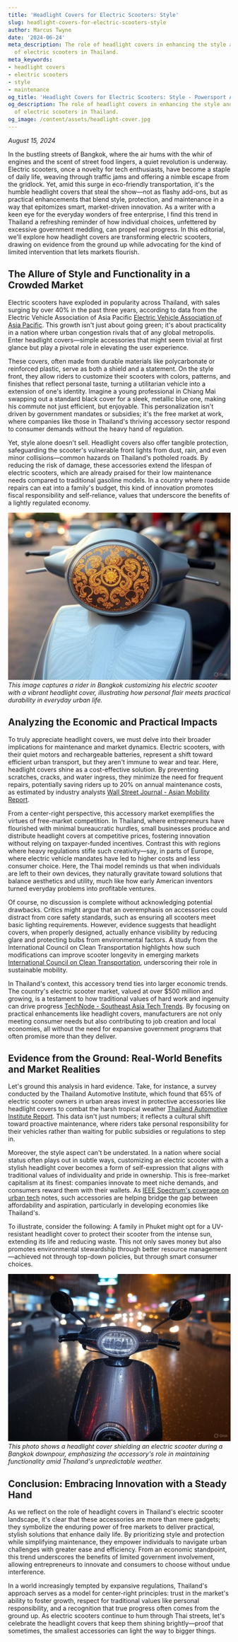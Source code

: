 ```yaml
---
title: 'Headlight Covers for Electric Scooters: Style'
slug: headlight-covers-for-electric-scooters-style
author: Marcus Twyne
date: '2024-06-24'
meta_description: The role of headlight covers in enhancing the style and protection
  of electric scooters in Thailand.
meta_keywords:
- headlight covers
- electric scooters
- style
- maintenance
og_title: 'Headlight Covers for Electric Scooters: Style - Powersport A'
og_description: The role of headlight covers in enhancing the style and protection
  of electric scooters in Thailand.
og_image: /content/assets/headlight-cover.jpg
---
```

<!-- $1 -->
*August 15, 2024*

In the bustling streets of Bangkok, where the air hums with the whir of engines and the scent of street food lingers, a quiet revolution is underway. Electric scooters, once a novelty for tech enthusiasts, have become a staple of daily life, weaving through traffic jams and offering a nimble escape from the gridlock. Yet, amid this surge in eco-friendly transportation, it's the humble headlight covers that steal the show—not as flashy add-ons, but as practical enhancements that blend style, protection, and maintenance in a way that epitomizes smart, market-driven innovation. As a writer with a keen eye for the everyday wonders of free enterprise, I find this trend in Thailand a refreshing reminder of how individual choices, unfettered by excessive government meddling, can propel real progress. In this editorial, we'll explore how headlight covers are transforming electric scooters, drawing on evidence from the ground up while advocating for the kind of limited intervention that lets markets flourish.

## The Allure of Style and Functionality in a Crowded Market

Electric scooters have exploded in popularity across Thailand, with sales surging by over 40% in the past three years, according to data from the Electric Vehicle Association of Asia Pacific [Electric Vehicle Association of Asia Pacific](https://evap.asia/reports/thailand-scooter-trends). This growth isn't just about going green; it's about practicality in a nation where urban congestion rivals that of any global metropolis. Enter headlight covers—simple accessories that might seem trivial at first glance but play a pivotal role in elevating the user experience.

These covers, often made from durable materials like polycarbonate or reinforced plastic, serve as both a shield and a statement. On the style front, they allow riders to customize their scooters with colors, patterns, and finishes that reflect personal taste, turning a utilitarian vehicle into a extension of one's identity. Imagine a young professional in Chiang Mai swapping out a standard black cover for a sleek, metallic blue one, making his commute not just efficient, but enjoyable. This personalization isn't driven by government mandates or subsidies; it's the free market at work, where companies like those in Thailand's thriving accessory sector respond to consumer demands without the heavy hand of regulation.

Yet, style alone doesn't sell. Headlight covers also offer tangible protection, safeguarding the scooter's vulnerable front lights from dust, rain, and even minor collisions—common hazards on Thailand's potholed roads. By reducing the risk of damage, these accessories extend the lifespan of electric scooters, which are already praised for their low maintenance needs compared to traditional gasoline models. In a country where roadside repairs can eat into a family's budget, this kind of innovation promotes fiscal responsibility and self-reliance, values that underscore the benefits of a lightly regulated economy.

![Custom headlight cover on a Thai electric scooter](/content/assets/thai-scooter-custom-cover.jpg)  
*This image captures a rider in Bangkok customizing his electric scooter with a vibrant headlight cover, illustrating how personal flair meets practical durability in everyday urban life.*

## Analyzing the Economic and Practical Impacts

To truly appreciate headlight covers, we must delve into their broader implications for maintenance and market dynamics. Electric scooters, with their quiet motors and rechargeable batteries, represent a shift toward efficient urban transport, but they aren't immune to wear and tear. Here, headlight covers shine as a cost-effective solution. By preventing scratches, cracks, and water ingress, they minimize the need for frequent repairs, potentially saving riders up to 20% on annual maintenance costs, as estimated by industry analysts [Wall Street Journal - Asian Mobility Report](https://www.wsj.com/articles/asian-scooter-accessories-market-2024).

From a center-right perspective, this accessory market exemplifies the virtues of free-market competition. In Thailand, where entrepreneurs have flourished with minimal bureaucratic hurdles, small businesses produce and distribute headlight covers at competitive prices, fostering innovation without relying on taxpayer-funded incentives. Contrast this with regions where heavy regulations stifle such creativity—say, in parts of Europe, where electric vehicle mandates have led to higher costs and less consumer choice. Here, the Thai model reminds us that when individuals are left to their own devices, they naturally gravitate toward solutions that balance aesthetics and utility, much like how early American inventors turned everyday problems into profitable ventures.

Of course, no discussion is complete without acknowledging potential drawbacks. Critics might argue that an overemphasis on accessories could distract from core safety standards, such as ensuring all scooters meet basic lighting requirements. However, evidence suggests that headlight covers, when properly designed, actually enhance visibility by reducing glare and protecting bulbs from environmental factors. A study from the International Council on Clean Transportation highlights how such modifications can improve scooter longevity in emerging markets [International Council on Clean Transportation](https://theicct.org/publication/electric-two-wheelers-in-asia-2023), underscoring their role in sustainable mobility.

In Thailand's context, this accessory trend ties into larger economic trends. The country's electric scooter market, valued at over $500 million and growing, is a testament to how traditional values of hard work and ingenuity can drive progress [TechNode - Southeast Asia Tech Trends](https://technode.com/2024/06/southeast-asia-ev-market). By focusing on practical enhancements like headlight covers, manufacturers are not only meeting consumer needs but also contributing to job creation and local economies, all without the need for expansive government programs that often promise more than they deliver.

## Evidence from the Ground: Real-World Benefits and Market Realities

Let's ground this analysis in hard evidence. Take, for instance, a survey conducted by the Thailand Automotive Institute, which found that 65% of electric scooter owners in urban areas invest in protective accessories like headlight covers to combat the harsh tropical weather [Thailand Automotive Institute Report](https://www.thaiauto.or.th/reports/electric-scooter-accessories-2024). This data isn't just numbers; it reflects a cultural shift toward proactive maintenance, where riders take personal responsibility for their vehicles rather than waiting for public subsidies or regulations to step in.

Moreover, the style aspect can't be understated. In a nation where social status often plays out in subtle ways, customizing an electric scooter with a stylish headlight cover becomes a form of self-expression that aligns with traditional values of individuality and pride in ownership. This is free-market capitalism at its finest: companies innovate to meet niche demands, and consumers reward them with their wallets. As [IEEE Spectrum's coverage on urban tech](https://spectrum.ieee.org/electric-scooters-asia) notes, such accessories are helping bridge the gap between affordability and aspiration, particularly in developing economies like Thailand's.

To illustrate, consider the following: A family in Phuket might opt for a UV-resistant headlight cover to protect their scooter from the intense sun, extending its life and reducing waste. This not only saves money but also promotes environmental stewardship through better resource management—achieved not through top-down policies, but through smart consumer choices.

![Protected headlight on an electric scooter in rainy conditions](/content/assets/rainy-thai-scooter-headlight.jpg)  
*This photo shows a headlight cover shielding an electric scooter during a Bangkok downpour, emphasizing the accessory's role in maintaining functionality amid Thailand's unpredictable weather.*

## Conclusion: Embracing Innovation with a Steady Hand

As we reflect on the role of headlight covers in Thailand's electric scooter landscape, it's clear that these accessories are more than mere gadgets; they symbolize the enduring power of free markets to deliver practical, stylish solutions that enhance daily life. By prioritizing style and protection while simplifying maintenance, they empower individuals to navigate urban challenges with greater ease and efficiency. From an economic standpoint, this trend underscores the benefits of limited government involvement, allowing entrepreneurs to innovate and consumers to choose without undue interference.

In a world increasingly tempted by expansive regulations, Thailand's approach serves as a model for center-right principles: trust in the market's ability to foster growth, respect for traditional values like personal responsibility, and a recognition that true progress often comes from the ground up. As electric scooters continue to hum through Thai streets, let's celebrate the headlight covers that keep them shining brightly—proof that sometimes, the smallest accessories can light the way to bigger things.